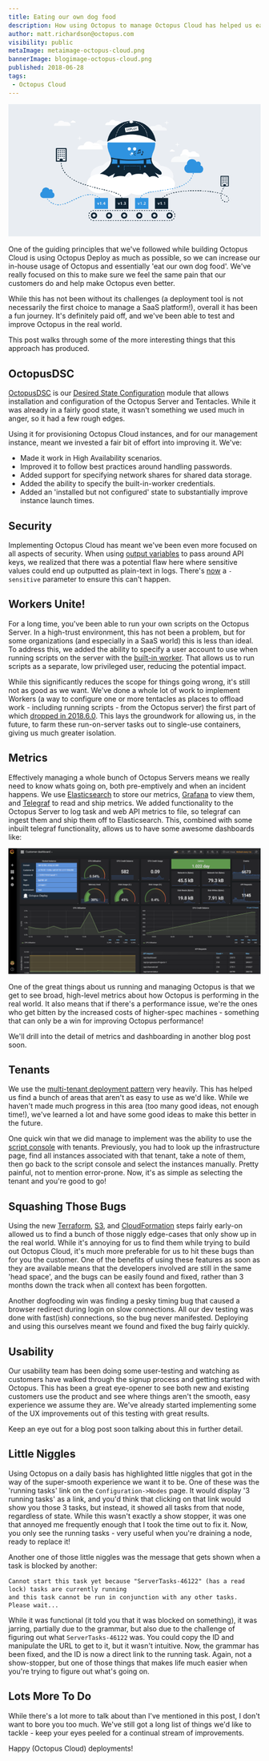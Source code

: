 ```yaml
---
title: Eating our own dog food
description: How using Octopus to manage Octopus Cloud has helped us eat our own dog food and improve
author: matt.richardson@octopus.com
visibility: public
metaImage: metaimage-octopus-cloud.png
bannerImage: blogimage-octopus-cloud.png
published: 2018-06-28
tags:
 - Octopus Cloud
---
```


![Octopus Deploy in the clouds illustration](blogimage-octopus-cloud.png)

One of the guiding principles that we've followed while building Octopus Cloud is using Octopus Deploy as much as possible, so we can increase our in-house usage of Octopus and essentially 'eat our own dog food'.  We've really focused on this to make sure we feel the same pain that our customers do and help make Octopus even better.

While this has not been without its challenges (a deployment tool is not necessarily the first choice to manage a SaaS platform!), overall it has been a fun journey. It's definitely paid off, and we've been able to test and improve Octopus in the real world.

This post walks through some of the more interesting things that this approach has produced.

## OctopusDSC

[OctopusDSC](https://github.com/OctopusDeploy/OctopusDSC) is our [Desired State Configuration](https://docs.microsoft.com/en-us/powershell/dsc/overview) module that allows installation and configuration of the Octopus Server and Tentacles. While it was already in a fairly good state, it wasn't something we used much in anger, so it had a few rough edges.

Using it for provisioning Octopus Cloud instances, and for our management instance, meant we invested a fair bit of effort into improving it. We've:

* Made it work in High Availability scenarios.
* Improved it to follow best practices around handling passwords.
* Added support for specifying network shares for shared data storage.
* Added the ability to specify the built-in-worker credentials.
* Added an 'installed but not configured' state to substantially improve instance launch times.

## Security

Implementing Octopus Cloud has meant we've been even more focused on all aspects of security. When using [output variables](https://octopus.com/docs/deployment-process/variables/output-variables) to pass around API keys, we realized that there was a potential flaw here where sensitive values could end up outputted as plain-text in logs. There's [now](https://octopus.com/blog/octopus-release-2018.6#sensitive-output-variables) a `-sensitive` parameter to ensure this can't happen.

## Workers Unite!

For a long time, you've been able to run your own scripts on the Octopus Server. In a high-trust environment, this has not been a problem, but for some organizations (and especially in a SaaS world) this is less than ideal. To address this, we added the ability to specify a user account to use when running scripts on the server with the [built-in worker](https://octopus.com/docs/administration/workers/built-in-worker). That allows us to run scripts as a separate, low privileged user, reducing the potential impact.

While this significantly reduces the scope for things going wrong, it's still not as good as we want. We've done a whole lot of work to implement Workers (a way to configure one or more tentacles as places to offload work - including running scripts - from the Octopus server) the first part of which [dropped in 2018.6.0](https://octopus.com/blog/octopus-release-2018.6). This lays the groundwork for allowing us, in the future, to farm these run-on-server tasks out to single-use containers, giving us much greater isolation.

## Metrics

Effectively managing a whole bunch of Octopus Servers means we really need to know whats going on, both pre-emptively and when an incident happens. We use [Elasticsearch](https://www.elastic.co/) to store our metrics, [Grafana](https://grafana.com/) to view them, and [Telegraf](https://www.influxdata.com/time-series-platform/telegraf/) to read and ship metrics. We added functionality to the Octopus Server to log task and web API metrics to file, so telegraf can ingest them and ship them off to Elasticsearch. This, combined with some inbuilt telegraf functionality, allows us to have some awesome dashboards like:

![Octopus Cloud monitoring dashboard](octopus-cloud-dashboard.png "width=500")

One of the great things about us running and managing Octopus is that we get to see broad, high-level metrics about how Octopus is performing in the real world. It also means that if there's a performance issue, we're the ones who get bitten by the increased costs of higher-spec machines - something that can only be a win for improving Octopus performance!

We'll drill into the detail of metrics and dashboarding in another blog post soon.

## Tenants

We use the [multi-tenant deployment pattern](https://octopus.com/docs/deployment-patterns/multi-tenant-deployments) very heavily. This has helped us find a bunch of areas that aren't as easy to use as we'd like. While we haven't made much progress in this area (too many good ideas, not enough time!), we've learned a lot and have some good ideas to make this better in the future.

One quick win that we did manage to implement was the ability to use the [script console](https://octopus.com/docs/administration/script-console) with tenants. Previously, you had to look up the infrastructure page, find all instances associated with that tenant, take a note of them, then go back to the script console and select the instances manually. Pretty painful, not to mention error-prone. Now, it's as simple as selecting the tenant and you're good to go!  

## Squashing Those Bugs

Using the new [Terraform](https://octopus.com/docs/deployment-examples/terraform-deployments), [S3](https://octopus.com/docs/deployment-examples/aws-deployments/s3), and [CloudFormation](https://octopus.com/docs/deployment-examples/aws-deployments/cloudformation) steps fairly early-on allowed us to find a bunch of those niggly edge-cases that only show up in the real world. While it's annoying for us to find them while trying to build out Octopus Cloud, it's much more preferable for us to hit these bugs than for you the customer. One of the benefits of using these features as soon as they are available means that the developers involved are still in the same 'head space', and the bugs can be easily found and fixed, rather than 3 months down the track when all context has been forgotten.

Another dogfooding win was finding a pesky timing bug that caused a browser redirect during login on slow connections. All our dev testing was done with fast(ish) connections, so the bug never manifested. Deploying and using this ourselves meant we found and fixed the bug fairly quickly.

## Usability

Our usability team has been doing some user-testing and watching as customers have walked through the signup process and getting started with Octopus. This has been a great eye-opener to see both new and existing customers use the product and see where things aren't the smooth, easy experience we assume they are. We've already started implementing some of the UX improvements out of this testing with great results.

Keep an eye out for a blog post soon talking about this in further detail.

## Little Niggles

Using Octopus on a daily basis has highlighted little niggles that got in the way of the super-smooth experience we want it to be. One of these was the 'running tasks' link on the `Configuration->Nodes` page. It would display '3 running tasks' as a link, and you'd think that clicking on that link would show you those 3 tasks, but instead, it showed all tasks from that node, regardless of state. While this wasn't exactly a show stopper, it was one that annoyed me frequently enough that I took the time out to fix it. Now, you only see the running tasks - very useful when you're draining a node, ready to replace it!

Another one of those little niggles was the message that gets shown when a task is blocked by another:

```
Cannot start this task yet because "ServerTasks-46122" (has a read lock) tasks are currently running
and this task cannot be run in conjunction with any other tasks. Please wait...
```

While it was functional (it told you that it was blocked on something), it was jarring, partially due to the grammar, but also due to the challenge of figuring out what `ServerTasks-46122` was. You could copy the ID and manipulate the URL to get to it, but it wasn't intuitive. Now, the grammar has been fixed, and the ID is now a direct link to the running task. Again, not a show-stopper, but one of those things that makes life much easier when you're trying to figure out what's going on.

## Lots More To Do

While there's a lot more to talk about than I've mentioned in this post, I don't want to bore you too much. We've still got a long list of things we'd like to tackle - keep your eyes peeled for a continual stream of improvements.

Happy (Octopus Cloud) deployments!
